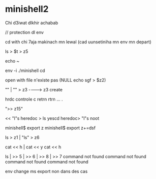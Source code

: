 # minishell2
Chi d3iwat dlkhir achabab
<!------------------------------------>

// protection dl env

cd with chi 7aja makinach mn lewal (cad uunsetiniha mn env mn depart)

ls > $t > z5

echo ~

env -i ./minishell
cd

open with file n'existe pas (NULL echo sgf > $z2)

"" | "" > z3 ----> z3 create

hrdc controle c retrn rtrn ... .

">> z15"

<< "l"s
heredoc > ls   yescd
heredoc> "l"s noot

minishell$ export z
minishell$ export z+=dsf

ls > z1 | "ls" > z6

cat << h | cat << y 
cat << h 

ls | >> 5 | >> 6 | >> 8 | >> 7
command not found
command not found
command not found
command not found

env change ms export non dans des cas